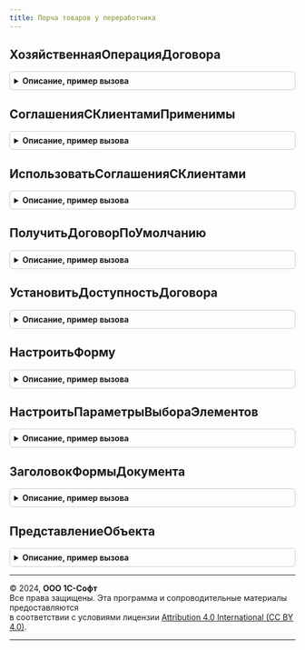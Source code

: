 ```yaml
---
title: Порча товаров у переработчика
---
```



## ХозяйственнаяОперацияДоговора
<details style="margin: 1em 0; padding: 0.5em; border: 1px solid #ccc; border-radius: 6px;">

<summary style="font-weight: bold; cursor: pointer;">Описание, пример вызова</summary>

```bsl

// Возвращает хозяйственную операцию договора.
//
// Возвращаемое значение:
//  ПеречислениеСсылка.ХозяйственныеОперации -
//
Функция ХозяйственнаяОперацияДоговора() Экспорт
```

Пример вызова
```bsl
Результат = ПорчаТоваровУПереработчика.ХозяйственнаяОперацияДоговора() 
```
</details>

## СоглашенияСКлиентамиПрименимы
<details style="margin: 1em 0; padding: 0.5em; border: 1px solid #ccc; border-radius: 6px;">

<summary style="font-weight: bold; cursor: pointer;">Описание, пример вызова</summary>

```bsl

// Возвращает признак применяемости соглашений с клиентами
//
// Возвращаемое значение:
//  Булево -
//
Функция СоглашенияСКлиентамиПрименимы() Экспорт
```

Пример вызова
```bsl
Результат = ПорчаТоваровУПереработчика.СоглашенияСКлиентамиПрименимы() 
```
</details>

## ИспользоватьСоглашенияСКлиентами
<details style="margin: 1em 0; padding: 0.5em; border: 1px solid #ccc; border-radius: 6px;">

<summary style="font-weight: bold; cursor: pointer;">Описание, пример вызова</summary>

```bsl

// Возвращает признак использование соглашений с клиентами
//
// Возвращаемое значение:
//  Булево -
//
Функция ИспользоватьСоглашенияСКлиентами() Экспорт
```

Пример вызова
```bsl
Результат = ПорчаТоваровУПереработчика.ИспользоватьСоглашенияСКлиентами() 
```
</details>

## ПолучитьДоговорПоУмолчанию
<details style="margin: 1em 0; padding: 0.5em; border: 1px solid #ccc; border-radius: 6px;">

<summary style="font-weight: bold; cursor: pointer;">Описание, пример вызова</summary>

```bsl

//Получает договор по умолчанию.
//
// Параметры:
//  Объект - ДанныеФормыСтруктура -
//
// Возвращаемое значение:
//  СправочникСсылка.ДоговорыКонтрагентов -
//
Функция ПолучитьДоговорПоУмолчанию(Объект) Экспорт
```

Пример вызова
```bsl
Результат = ПорчаТоваровУПереработчика.ПолучитьДоговорПоУмолчанию(Объект) 
```
</details>

## УстановитьДоступностьДоговора
<details style="margin: 1em 0; padding: 0.5em; border: 1px solid #ccc; border-radius: 6px;">

<summary style="font-weight: bold; cursor: pointer;">Описание, пример вызова</summary>

```bsl

// Устанавливает доступность элемента договор.
//
// Параметры:
//  Форма - ФормаКлиентскогоПриложения -
//  Объект - ДанныеФормыСтруктура -
//  Договор - СправочникСсылка.ДоговорыКонтрагентов, Неопределено -
//
Процедура УстановитьДоступностьДоговора(Форма, Объект, Договор = Неопределено) Экспорт
```

Пример вызова
```bsl
ПорчаТоваровУПереработчика.УстановитьДоступностьДоговора(Форма, Объект, Договор);
```
</details>

## НастроитьФорму
<details style="margin: 1em 0; padding: 0.5em; border: 1px solid #ccc; border-radius: 6px;">

<summary style="font-weight: bold; cursor: pointer;">Описание, пример вызова</summary>

```bsl

// Настраивает форму.
//
// Параметры:
//  Форма - ФормаКлиентскогоПриложения -
//  Номер - Число -
//  Дата  - Дата -
//
Процедура НастроитьФорму(Форма, Номер, Дата) Экспорт
```

Пример вызова
```bsl
ПорчаТоваровУПереработчика.НастроитьФорму(Форма, Номер, Дата) 
```
</details>

## НастроитьПараметрыВыбораЭлементов
<details style="margin: 1em 0; padding: 0.5em; border: 1px solid #ccc; border-radius: 6px;">

<summary style="font-weight: bold; cursor: pointer;">Описание, пример вызова</summary>

```bsl

// Настраивает параметры выбора и связи параметров выбора реквизитов формы.
//
// Параметры:
//  Форма  - ФормаКлиентскогоПриложения -
//  Объект - ДанныеФормыСтруктура -
//
Процедура НастроитьПараметрыВыбораЭлементов(Форма, Объект) Экспорт
```

Пример вызова
```bsl
ПорчаТоваровУПереработчика.НастроитьПараметрыВыбораЭлементов(Форма, Объект) 
```
</details>

## ЗаголовокФормыДокумента
<details style="margin: 1em 0; padding: 0.5em; border: 1px solid #ccc; border-radius: 6px;">

<summary style="font-weight: bold; cursor: pointer;">Описание, пример вызова</summary>

```bsl

// Возвращает заголовок формы документа передача товаров хранителю.
//
// Параметры:
//  НовыйДокумент - Булево -
//  Номер - Число -
//  Дата - Дата -
//
// Возвращаемое значение:
//  Строка -
//
Функция ЗаголовокФормыДокумента(НовыйДокумент, Номер, Дата) Экспорт
```

Пример вызова
```bsl
Результат = ПорчаТоваровУПереработчика.ЗаголовокФормыДокумента(НовыйДокумент, Номер, Дата) 
```
</details>

## ПредставлениеОбъекта
<details style="margin: 1em 0; padding: 0.5em; border: 1px solid #ccc; border-radius: 6px;">

<summary style="font-weight: bold; cursor: pointer;">Описание, пример вызова</summary>

```bsl

// Возвращает представление документа передача товаров хранителю.
//
// Возвращаемое значение:
//  Строка -
//
Функция ПредставлениеОбъекта() Экспорт
```

Пример вызова
```bsl
Результат = ПорчаТоваровУПереработчика.ПредставлениеОбъекта() 
```
</details>

---

© 2024, **ООО 1С-Софт**  
Все права защищены. Эта программа и сопроводительные материалы предоставляются  
в соответствии с условиями лицензии [Attribution 4.0 International (CC BY 4.0)](https://creativecommons.org/licenses/by/4.0/legalcode).

---
